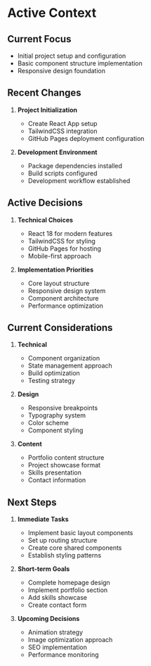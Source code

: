 # Active Context

## Current Focus
- Initial project setup and configuration
- Basic component structure implementation
- Responsive design foundation

## Recent Changes
1. **Project Initialization**
   - Create React App setup
   - TailwindCSS integration
   - GitHub Pages deployment configuration

2. **Development Environment**
   - Package dependencies installed
   - Build scripts configured
   - Development workflow established

## Active Decisions
1. **Technical Choices**
   - React 18 for modern features
   - TailwindCSS for styling
   - GitHub Pages for hosting
   - Mobile-first approach

2. **Implementation Priorities**
   - Core layout structure
   - Responsive design system
   - Component architecture
   - Performance optimization

## Current Considerations
1. **Technical**
   - Component organization
   - State management approach
   - Build optimization
   - Testing strategy

2. **Design**
   - Responsive breakpoints
   - Typography system
   - Color scheme
   - Component styling

3. **Content**
   - Portfolio content structure
   - Project showcase format
   - Skills presentation
   - Contact information

## Next Steps
1. **Immediate Tasks**
   - Implement basic layout components
   - Set up routing structure
   - Create core shared components
   - Establish styling patterns

2. **Short-term Goals**
   - Complete homepage design
   - Implement portfolio section
   - Add skills showcase
   - Create contact form

3. **Upcoming Decisions**
   - Animation strategy
   - Image optimization approach
   - SEO implementation
   - Performance monitoring 